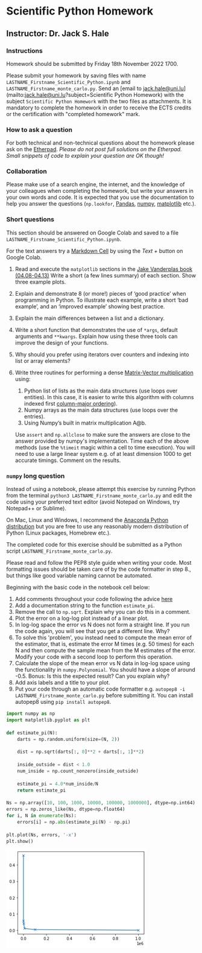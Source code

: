 # Scientific Python Homework

## Instructor: Dr. Jack S. Hale

### Instructions

Homework should be submitted by Friday 18th November 2022 1700.

Please submit your homework by saving files with name
`LASTNAME_Firstname_Scientific_Python.ipynb` and
`LASTNAME_Firstname_monte_carlo.py`. Send an [email to
jack.hale@uni.lu](mailto:jack.hale@uni.lu?subject=Scientific Python Homework)
with the subject `Scientific Python Homework` with the two files as
attachments. It is mandatory to complete the homework in order to receive the
ECTS credits or the certification with "completed homework" mark.

### How to ask a question

For both technical and non-technical questions about the homework please ask on
the [Etherpad](https://pad.carpentries.org/spul2022). *Please do not post full
solutions on the Etherpad. Small snippets of code to explain your question are
OK though!*

### Collaboration

Please make use of a search engine, the internet, and the knowledge of your
colleagues when completing the homework, but write your answers in your own
words and code. It is expected that you use the documentation to help you
answer the questions (`np.lookfor`, [Pandas](https://pandas.org),
[numpy](https://numpy.org/), [matplotlib](https://matplotlib.org) etc.).

### Short questions

This section should be answered on Google Colab and saved to a file
`LASTNAME_Firstname_Scientific_Python.ipynb`.

For the text answers try a [Markdown Cell](https://www.markdownguide.org) by
using the *Text +* button on Google Colab.

1. Read and execute the `matplotlib` sections in the [Jake Vanderplas book
   (04.08-04.13)](https://github.com/jakevdp/PythonDataScienceHandbook/tree/master/notebooks) Write
   a short (a few lines summary) of each section. Show three example plots.

2. Explain and demonstrate 8 (or more!) pieces of ‘good practice’ when
   programming in Python. To illustrate each example, write a short ‘bad
   example’, and an ‘improved example’ showing best practice.

3. Explain the main differences between a list and a dictionary.

4. Write a short function that demonstrates the use of `*args`, default
   arguments and `**kwargs`. Explain how using these three tools can improve
   the design of your functions.

5. Why should you prefer using iterators over counters and indexing into list
   or array elements?

6. Write three routines for performing a dense [Matrix-Vector
   multiplication](https://en.wikipedia.org/wiki/Matrix_multiplication) using:
    1. Python list of lists as the main data structures (use loops over
       entities). In this case, it is easier to write this algorithm with
       columns indexed first [column-major
       ordering](https://en.wikipedia.org/wiki/Row-_and_column-major_order)).
    2. Numpy arrays as the main data structures (use loops over the entries).
    3. Using Numpy’s built in matrix multiplication A@b.

   Use `assert` and `np.allclose` to make sure the answers are close to the
   answer provided by numpy's implementation. Time each of the above methods
   (use the `%timeit` magic within a cell to time execution). You will need to
   use a large linear system e.g. of at least dimension 1000 to get accurate
   timings. Comment on the results.

### `numpy` long question

Instead of using a notebook, please attempt this exercise by running Python
from the terminal `python3 LASTNAME_Firstname_monte_carlo.py` and edit the code
using your preferred text editor (avoid Notepad on Windows, try Notepad++ or
Sublime).

On Mac, Linux and Windows, I recommend the [Anaconda Python
distribution](https://www.anaconda.com/products/distribution) but you are free
to use any reasonably modern distribution of Python (Linux packages, Homebrew
etc.).

The completed code for this exercise should be submitted as a Python script
`LASTNAME_Firstname_monte_carlo.py`. 

Please read and follow the PEP8 style guide when writing your code. Most
formatting issues should be taken care of by the code formatter in step 8., but
things like good variable naming cannot be automated.

Beginning with the basic code in the notebook cell below:

1. Add comments throughout your code following the advice
   [here](https://stackoverflow.blog/2021/07/05/best-practices-for-writing-code-comments/)
2. Add a documentation string to the function `estimate_pi`.
3. Remove the call to `np.sqrt`. Explain why you can do this in a comment.
4. Plot the error on a log-log plot instead of a linear plot.
5. In log-log space the error vs N does not form a straight line. If you run
   the code again, you will see that you get a different line. Why? 
6. To solve this 'problem', you instead need to compute the mean error of the
   estimator, that is, estimate the error M times (e.g. 50 times) for each N
   and then compute the sample mean from the M estimates of the error. Modify
   your code with a second loop to perform this operation.
6. Calculate the slope of the mean error vs N data in log-log space using the
   functionality in `numpy.Polynomial`.
   You should have a slope of around -0.5. Bonus: Is this the expected result?
   Can you explain why?
7. Add axis labels and a title to your plot.
8. Put your code through an automatic code formatter e.g. `autopep8 -i
   LASTNAME_Firstname_monte_carlo.py` before submitting it. You can install
   autopep8 using `pip install autopep8`.

```python
import numpy as np
import matplotlib.pyplot as plt

def estimate_pi(N):
    darts = np.random.uniform(size=(N, 2))

    dist = np.sqrt(darts[:, 0]**2 + darts[:, 1]**2)

    inside_outside = dist < 1.0
    num_inside = np.count_nonzero(inside_outside)

    estimate_pi = 4.0*num_inside/N
    return estimate_pi

Ns = np.array([10, 100, 1000, 10000, 100000, 1000000], dtype=np.int64)
errors = np.zeros_like(Ns, dtype=np.float64)
for i, N in enumerate(Ns):
    errors[i] = np.abs(estimate_pi(N) - np.pi)

plt.plot(Ns, errors, '-x')
plt.show()
```
![png](output_2_0.png)

